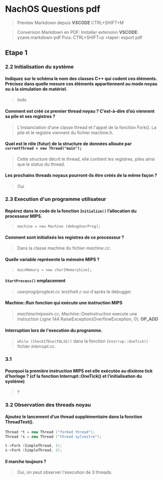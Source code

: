 # NachOS Questions pdf

> Preview Markdown depuis **VSCODE**
 CTRL+SHIFT+M


> Conversion Markdown en PDF:
  Installer extension **VSCODE**:  yzane.markdown-pdf
Puis: CTRL+SHIFT+p   >taper: export pdf

## Etape 1

### 2.2 Initialisation du système

#### Indiquez sur le schéma le nom des classes C++ qui codent ces éléments. Précisez dans quelle mesure ces éléments appartiennent au mode noyau ou à la simulation de matériel.

> todo

#### Comment est créé ce premier thread noyau ? C’est-à-dire d’où viennent sa pile et ses registres ?

> L'instanciation d'une classe thread et l'appel de la fonction Fork(). La pile et le registre viennent du fichier machine.h.

#### Quel est le rôle (futur) de la structure de données allouée par `currentThread = new Thread("main");`

> Cette structure décrit le thread, elle contient les registres, piles ainsi que le status du thread. 

#### Les prochains threads noyaux pourront-ils être créés de la même façon ?

> Oui

### 2.3 Execution d'un programme utilisateur

#### Repérez dans le code de la fonction `Initialize()` l’allocation du processeur MIPS.

> `machine = new Machine (debugUserProg);`

#### Comment sont initialisés les registres de ce processeur ?

> Dans la classe machine du fichier *machine.cc*.

#### Quelle variable représente la mémoire MIPS ?

> `mainMemory = new char[MemorySize];`

#### `StartProcess()` emplacement

> *userprog/progtest.cc*   *test/halt.c* oui d'après le debugger

#### Machine::Run fonction qui exécute une instruction MIPS

> *machine/mipssim.cc*, Machine::OneInstruction execute une instruction
Ligne 144 RaiseException(OverflowException, 0); **OP_ADD**


#### Interruption lors de l'execution du programme.

> `while (CheckIfDue(FALSE))` dans la fonction `Interrup::OneTick()` fichier *interrupt.cc*.

### 3.1

#### Pourquoi la première instruction MIPS est elle exécutée au dixième tick d’horloge ? (cf la fonction Interrupt::OneTick() et l’initialisation du système)

> ?

### 3.2 Observation des threads noyau

#### Ajoutez le lancement d’un thread supplémentaire dans la fonction ThreadTest().

```cc
Thread *t = new Thread ("forked thread");
Thread *s = new Thread ("thread sylvestre");

t->Fork (SimpleThread, 1);
s->Fork (SimpleThread, 2);
```

#### Il marche toujours ?

> Oui, on peut observer l'execution de 3 threads.



